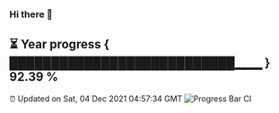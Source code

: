### Hi there 👋
⏳ Year progress { ███████████████████████████▁▁▁ } 92.39 %
---
⏰ Updated on Sat, 04 Dec 2021 04:57:34 GMT
![Progress Bar CI](https://github.com/liununu/liununu/workflows/Progress%20Bar%20CI/badge.svg)
